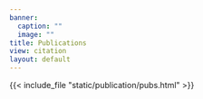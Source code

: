 ```yaml
---
banner:
  caption: ""
  image: ""
title: Publications
view: citation
layout: default
---
```


{{< include_file "static/publication/pubs.html" >}}

